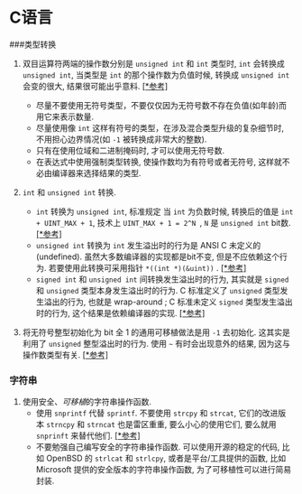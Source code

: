 C语言
=====

###类型转换
1.  双目运算符两端的操作数分别是 `unsigned int` 和 `int` 类型时, `int` 会转换成 `unsigned int`, 当类型是 `int` 的那个操作数为负值时候, 转换成 `unsigned int` 会变的很大, 结果很可能出乎意料.    [[*参考]][1]
	+   尽量不要使用无符号类型，不要仅仅因为无符号数不存在负值(如年龄)而用它来表示数量.
    +   尽量使用像 `int` 这样有符号的类型，在涉及混合类型升级的复杂细节时, 不用担心边界情况(如 `-1` 被转换成非常大的整数).
    +   只有在使用位域和二进制掩码时, 才可以使用无符号数.
    +   在表达式中使用强制类型转换, 使操作数均为有符号或者无符号, 这样就不必由编译器来选择结果的类型.
2.  `int` 和 `unsigned int` 转换.
    +   `int` 转换为 `unsigned int`, 标准规定 当 `int` 为负数时候, 转换后的值是 `int + UINT_MAX + 1`, 技术上 `UINT_MAX + 1 = 2^N `, `N` 是 `unsigned int` bit数.  [[*参考]][2] 
    +   `unsigned int` 转换为 `int` 发生溢出时的行为是 ANSI C 未定义的(undefined). 虽然大多数编译器的实现都是bit不变, 但是不应依赖这个行为. 若要使用此转换可采用指针 `*((int *)(&uint))` . [[*参考]][3]
    +   `signed int` 和 `unsigned int` 间转换发生溢出时的行为, 其实就是 `signed` 和 `unsigned` 类型本身发生溢出时的行为. C 标准定义了 `unsigned` 类型发生溢出的行为, 也就是 wrap-around ; C 标准未定义 `signed` 类型发生溢出时的行为, 这个结果是依赖编译器的实现. [[*参考]][4]

3.  将无符号整型初始化为 bit 全 1 的通用可移植做法是用 `-1` 去初始化. 这其实是利用了 `unsigned` 整型溢出时的行为. 使用 `~` 有时会出现意外的结果, 因为这与操作数类型有关. [[*参考]][5]

### 字符串
1.  使用安全、*可移植*的字符串操作函数.
    +   使用 `snprintf` 代替 `sprintf`. 不要使用 `strcpy` 和 `strcat`, 它们的改进版本 `strncpy` 和 `strncat` 也是雷区重重, 要么小心的使用它们, 要么就用 `snprinft` 来替代他们. [[*参考]][6] 
    +   不要勉强自己编写安全的字符串操作函数. 可以使用开源的稳定的代码, 比如 OpenBSD 的 `strlcat` 和 `strlcpy`, 或者是平台/工具提供的函数, 比如 Microsoft 提供的安全版本的字符串操作函数, 为了可移植性可以进行简易封装.
    
[1]: http://book.douban.com/annotation/24821598/ "《C专家编程》24页"
[2]: http://stackoverflow.com/questions/4975340/int-to-unsigned-int-conversion "<int to unsigned int conversion> stackoverflow"
[3]: http://stackoverflow.com/questions/8317295/convert-unsigned-int-to-signed-int-c "<Convert unsigned int to signed int C> stackoverflow"
[4]: http://stackoverflow.com/questions/988588/is-using-unsigned-integer-overflow-good-practice "<Is using unsigned integer overflow good practice?> stackoverflow"
[5]: http://stackoverflow.com/questions/809227/is-it-safe-to-use-1-to-set-all-bits-to-true "<Is it safe to use -1 to set all bits to true?> stackoverflow"
[6]: http://stackoverflow.com/questions/12275381/strncpy-vs-sprintf "<strncpy vs sprintf> stackoverflow"